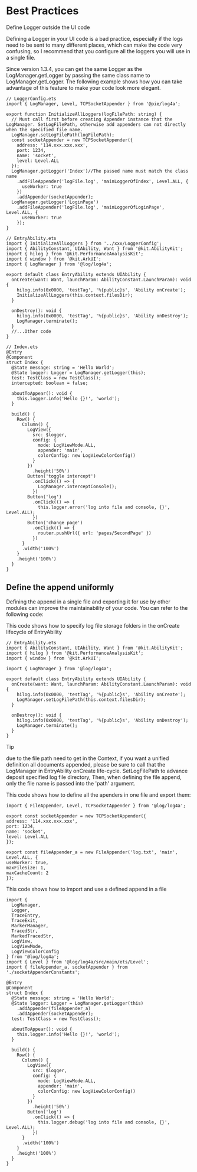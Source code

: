 # Best Practices

Define Logger outside the UI code <Badge type="tip" text="1.3.4 +" />

Defining a Logger in your UI code is a bad practice, especially if the logs need to be sent to many different places, which can make the code very confusing, so I recommend that you configure all the loggers you will use in a single file.

Since version 1.3.4, you can get the same Logger as the LogManager.getLogger by passing the same class name to LogManager.getLogger. The following example shows how you can take advantage of this feature to make your code look more elegant.

```ts:line-numbers
// LoggerConfig.ets
import { LogManager, Level, TCPSocketAppender } from '@pie/log4a';

export function InitializeAllLoggers(logFilePath: string) {
  // Must call first before creating Appender instance that the LogManager. SetLogFilePath, otherwise add appenders can not directly when the specified file name.
  LogManager.setLogFilePath(logFilePath);
  const socketAppender = new TCPSocketAppender({
    address: '114.xxx.xxx.xxx',
    port: 1234,
    name: 'socket',
    level: Level.ALL
  });
  LogManager.getLogger('Index')//The passed name must match the class name
    .addFileAppender('logFile.log', 'mainLoggerOfIndex', Level.ALL, {
      useWorker: true
    })
    .addAppender(socketAppender);
  LogManager.getLogger('LoginPage')
    .addFileAppender('logFile.log', 'mainLoggerOfLoginPage', Level.ALL, {
      useWorker: true
    });
}
```

```ts:line-numbers{11}
// EntryAbility.ets
import { InitializeAllLoggers } from '../xxx/LoggerConfig';
import { AbilityConstant, UIAbility, Want } from '@kit.AbilityKit';
import { hilog } from '@kit.PerformanceAnalysisKit';
import { window } from '@kit.ArkUI';
import { LogManager } from '@log/log4a';

export default class EntryAbility extends UIAbility {
  onCreate(want: Want, launchParam: AbilityConstant.LaunchParam): void {
    hilog.info(0x0000, 'testTag', '%{public}s', 'Ability onCreate');
    InitializeAllLoggers(this.context.filesDir);
  }

  onDestroy(): void {
    hilog.info(0x0000, 'testTag', '%{public}s', 'Ability onDestroy');
    LogManager.terminate();
  }
  //...Other code
}
```

```typescript:line-numbers
// Index.ets
@Entry
@Component
struct Index {
  @State message: string = 'Hello World';
  @State logger: Logger = LogManager.getLogger(this);
  test: TestClass = new TestClass();
  intercepted: boolean = false;

  aboutToAppear(): void {
    this.logger.info('Hello {}!', 'world');
  }

  build() {
    Row() {
      Column() {
        LogView({
          src: $logger,
          config: {
            mode: LogViewMode.ALL,
            appender: 'main',
            colorConfig: new LogViewColorConfig()
          }
        })
          .height('50%')
        Button('toggle intercept')
          .onClick(() => {
            LogManager.interceptConsole();
          })
        Button('log')
          .onClick(() => {
            this.logger.error('log into file and console, {}', Level.ALL);
          })
        Button('change page')
          .onClick(() => {
            router.pushUrl({ url: 'pages/SecondPage' })
          })
      }
      .width('100%')
    }
    .height('100%')
  }
}
```

## Define the append uniformly

Defining the append in a single file and exporting it for use by other modules can improve the maintainability of your code. You can refer to the following code:

This code shows how to specify log file storage folders in the onCreate lifecycle of EntryAbility

```typescript:line-numbers {11,16}
// EntryAbility.ets
import { AbilityConstant, UIAbility, Want } from '@kit.AbilityKit';
import { hilog } from '@kit.PerformanceAnalysisKit';
import { window } from '@kit.ArkUI';

import { LogManager } from '@log/log4a';

export default class EntryAbility extends UIAbility {
  onCreate(want: Want, launchParam: AbilityConstant.LaunchParam): void {
    hilog.info(0x0000, 'testTag', '%{public}s', 'Ability onCreate');
    LogManager.setLogFilePath(this.context.filesDir);
  }

  onDestroy(): void {
    hilog.info(0x0000, 'testTag', '%{public}s', 'Ability onDestroy');
    LogManager.terminate();
  }
}
```

> [!TIP]
> due to the file path need to get in the Context, if you want a unified definition all documents appended, please be sure to call that the LogManager in EntryAbility onCreate life-cycle. SetLogFilePath to advance deposit specified log file directory, Then, when defining the file append, only the file name is passed into the 'path' argument.

This code shows how to define all the apenders in one file and export them:

```typescript:line-numbers
import { FileAppender, Level, TCPSocketAppender } from '@log/log4a';

export const socketAppender = new TCPSocketAppender({
address: '114.xxx.xxx.xxx',
port: 1234,
name: 'socket',
level: Level.ALL
});

export const fileAppender_a = new FileAppender('log.txt', 'main', Level.ALL, {
useWorker: true,
maxFileSize: 1,
maxCacheCount: 2
});
```

This code shows how to import and use a defined append in a file

```typescript:line-numbers
import {
  LogManager,
  Logger,
  TraceEntry,
  TraceExit,
  MarkerManager,
  TracedStr,
  MarkedTracedStr,
  LogView,
  LogViewMode,
  LogViewColorConfig
} from '@log/log4a';
import { Level } from '@log/log4a/src/main/ets/Level';
import { fileAppender_a, socketAppender } from './socketAppenderConstants';

@Entry
@Component
struct Index {
  @State message: string = 'Hello World';
  @State logger: Logger = LogManager.getLogger(this)
    .addAppender(fileAppender_a)
    .addAppender(socketAppender);
  test: TestClass = new TestClass();

  aboutToAppear(): void {
    this.logger.info('Hello {}!', 'world');
  }

  build() {
    Row() {
      Column() {
        LogView({
          src: $logger,
          config: {
            mode: LogViewMode.ALL,
            appender: 'main',
            colorConfig: new LogViewColorConfig()
          }
        })
          .height('50%')
        Button('log')
          .onClick(() => {
            this.logger.debug('log into file and console, {}', Level.ALL);
          })
      }
      .width('100%')
    }
    .height('100%')
  }
}
```